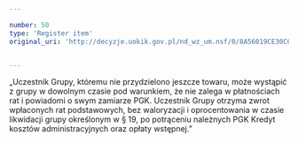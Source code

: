 ```yaml
---

number: 50
type: 'Register item'
original_uri: 'http://decyzje.uokik.gov.pl/nd_wz_um.nsf/0/8A56019CE30CCC16C12572DD003293DE?OpenDocument'


---
```


„Uczestnik Grupy, któremu nie przydzielono jeszcze towaru, może wystąpić z grupy w dowolnym czasie pod warunkiem, że nie zalega w płatnościach rat i powiadomi o swym zamiarze PGK. Uczestnik Grupy otrzyma zwrot wpłaconych rat podstawowych, bez waloryzacji i oprocentowania w czasie likwidacji grupy określonym w § 19, po potrąceniu należnych PGK Kredyt kosztów administracyjnych oraz opłaty wstępnej.”
